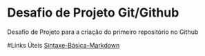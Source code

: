 # Desafio de Projeto Git/Github
Desafio de Projeto para a criação do primeiro repositório no Github

#Links Úteis
[Sintaxe-Básica-Markdown](https://www.markdownguide.org/basic-syntax/)
